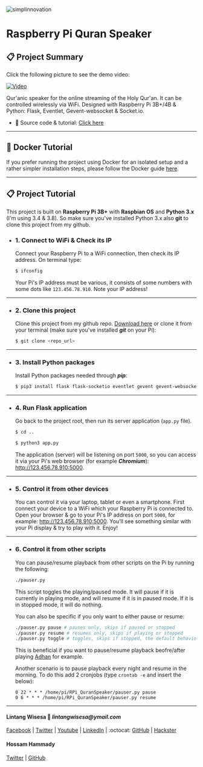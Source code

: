![simplinnovation](https://4.bp.blogspot.com/-f7YxPyqHAzY/WJ6VnkvE0SI/AAAAAAAADTQ/0tDQPTrVrtMAFT-q-1-3ktUQT5Il9FGdQCLcB/s350/simpLINnovation1a.png)

# Raspberry Pi Quran Speaker

## 📋 Project Summary

Click the following picture to see the demo video:

[![Video](https://img.youtube.com/vi/D82XjlrCjbE/0.jpg)](https://youtu.be/D82XjlrCjbE)

Qur'anic speaker for the online streaming of the Holy Qur'an. It can be controlled wirelessly via WiFi. Designed with Raspberry Pi 3B+/4B & Python: Flask, Eventlet, Gevent-websocket & Socket.io.

- 📝 Source code & tutorial: 
[Click here](https://github.com/LintangWisesa/RPi_QuranSpeaker)

<hr>

## 🐳 Docker Tutorial

If you prefer running the project using Docker for an isolated setup
and a rather simpler installation steps, please follow the Docker guide
[here](docker.md).

<hr>

## 📋 Project Tutorial

This project is built on __Raspberry Pi 3B+__ with __Raspbian OS__ and __Python 3.x__ (I'm using 3.4 & 3.8). So make sure you've installed Python 3.x also __git__ to clone this project from my github.

- ### 1. Connect to WiFi & Check its IP

    Connect your Raspberry Pi to a WiFi connection, then check its IP address. On terminal type:

    ```bash
    $ ifconfig
    ```

    Your Pi's IP address must be various, it consists of some numbers with some dots like ```123.456.78.910```. Note your IP address!

<hr>

- ### 2. Clone this project

    Clone this project from my github repo. [Download here](https://github.com/LintangWisesa/RPi_QuranSpeaker) or clone it from your terminal (make sure you've installed *__git__* on your Pi):

    ```bash
    $ git clone <repo_url>
    ```
    
<hr>

- ### 3. Install Python packages

    Install Python packages needed through __*pip*__:

    ```bash
    $ pip3 install flask flask-socketio eventlet gevent gevent-websocket python-vlc
    ```

<hr>

- ### 4. Run Flask application

    Go back to the project root, then run its server application (```app.py``` file).

    ```bash
    $ cd ..

    $ python3 app.py
    ```

    The application (server) will be listening on port ```5000```, so you can access it via your Pi's web browser (for example *__Chromium__*): http://123.456.78.910:5000.

<hr>

- ### 5. Control it from other devices

    You can control it via your laptop, tablet or even a smartphone. First connect your device to a WiFi which your Raspberry Pi is connected to. Open your browser & go to your Pi's IP address on port ```5000```, for example: http://123.456.78.910:5000. You'll see something similar with your Pi display & try to play with it. Enjoy!

<hr>

- ### 6. Control it from other scripts

    You can pause/resume playback from other scripts on the Pi by running the following:
    ```bash
    ./pauser.py
    ```
    This script toggles the playing/paused mode. It will pause if it is
    currently in playing mode, and will resume if it is in paused mode.
    If it is in stopped mode, it will do nothing.

    You can also be specific if you only want to either pause or resume:
    ```bash
    ./pauser.py pause # pauses only, skips if paused or stopped
    ./pauser.py resume # resumes only, skips if playing or stopped
    ./pauser.py toggle # toggles, skips if stopped, the default behavior
    ```

    This is beneficial if you want to pause/resume playback beofre/after playing
    [Adhan](https://github.com/achaudhry/adhan) for example.

    Another scenario is to pause playback every night and resume in the morning.
    To do this add 2 cronjobs (type `crontab -e` and insert the below):

    ```
    0 22 * * * /home/pi/RPi_QuranSpeaker/pauser.py pause
    0 6 * * * /home/pi/RPi_QuranSpeaker/pauser.py resume
    ```

<hr>

#### Lintang Wisesa :love_letter: _lintangwisesa@ymail.com_

[Facebook](https://www.facebook.com/lintangbagus) | 
[Twitter](https://twitter.com/Lintang_Wisesa) |
[Youtube](https://www.youtube.com/user/lintangbagus) |
[LinkedIn](https://www.linkedin.com/in/lintangwisesa/) | 
:octocat: [GitHub](https://github.com/LintangWisesa) |
[Hackster](https://www.hackster.io/lintangwisesa)

#### Hossam Hammady
[Twitter](https://twitter.com/hammady) |
[GitHub](https://github.com/hammady)

